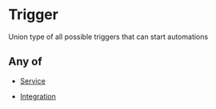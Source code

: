 # Trigger

Union type of all possible triggers that can start automations

## Any of

- [Service](/api/automation/trigger/service)

- [Integration](/api/automation/trigger/integration)

